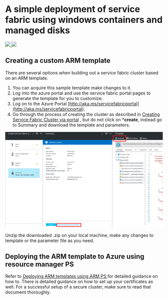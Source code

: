 # A simple deployment of service fabric using windows containers and managed disks

<a href="https://portal.azure.com/#create/Microsoft.Template/uri/https%3A%2F%2Fraw.githubusercontent.com%2FAzure%2Fazure-quickstart-templates%2Fmaster%2F301-sf-preview-windows-containers%2Fazuredeploy.json" target="_blank">
    <img src="http://azuredeploy.net/deploybutton.png"/>
</a>
<a href="http://armviz.io/#/?load=https%3A%2F%2Fraw.githubusercontent.com%2FAzure%2Fazure-quickstart-templates%2Fmaster%2F301-sf-preview-windows-containers%2Fazuredeploy.json" target="_blank">
    <img src="http://armviz.io/visualizebutton.png"/>
</a>

## Creating a custom ARM template

There are several options when building out a service fabric cluster based on an ARM template.

1. You can acquire this sample template make changes to it. 
2. Log into the azure portal and use the service fabric portal pages to generate the template for you to customize.
3. Log on to the Azure Portal [http://aka.ms/servicefabricportal](http://aka.ms/servicefabricportal).
4. Go through the process of creating the cluster as described in [Creating Service Fabric Cluster via portal](https://docs.microsoft.com/azure/service-fabric/service-fabric-cluster-creation-via-portal) , but do not click on ***create**, instead go to Summary and download the template and parameters.


 ![DownloadTemplate][DownloadTemplate]


Unzip the downloaded .zip on your local machine, make any changes to template or the parameter file as you need.


## Deploying the ARM template to Azure using resource manager PS 

Refer to [Deploying ARM templates using ARM PS ](https://docs.microsoft.com/azure/service-fabric/service-fabric-cluster-creation-via-arm) for detailed guidance on how to. There is detailed guidance on how to set up your certificates as well. For a successful setup of a secure cluster, make sure to read that document thoroughly. 

<!--Image references-->
[DownloadTemplate]: ./DownloadTemplate.png
